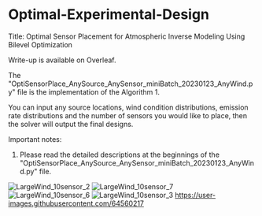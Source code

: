 # Optimal-Experimental-Design
Title: Optimal Sensor Placement for Atmospheric Inverse Modeling Using Bilevel Optimization

Write-up is available on Overleaf.

The "OptiSensorPlace_AnySource_AnySensor_miniBatch_20230123_AnyWind.py" file is the implementation of the Algorithm 1.

You can input any source locations, wind condition distributions, emission rate distributions and the number of sensors you would like to place, then the solver will output the final designs.

 
 Important notes:
  1. Please read the detailed descriptions at the beginnings of the "OptiSensorPlace_AnySource_AnySensor_miniBatch_20230123_AnyWind.py" file.


![LargeWind_10sensor_2](https://user-images.githubusercontent.com/64560217/214189043-139bb40a-5056-46cb-98cc-3c8f8d01430d.png)
![LargeWind_10sensor_7](https://user-images.githubusercontent.com/64560217/214189209-84892cbc-350d-49a5-a4e1-07f4c9ca38fe.png)
![LargeWind_10sensor_6](https://user-images.githubusercontent.com/64560217/214189393-ef26b19b-a469-4e5a-babd-6c0dd544cf59.png)
![LargeWind_10sensor_3](https://user-images.githubusercontent.com/64560217/214190076-7486f1d8-d566-4d62-ab92-55e85d52b1ec.png)
https://user-images.githubusercontent.com/64560217
